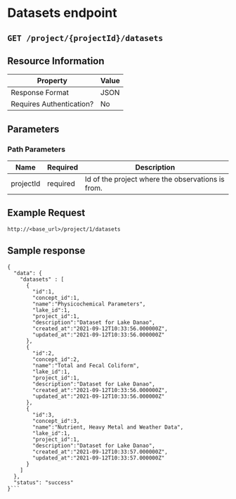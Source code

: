 # Datasets endpoint


## `GET /project/{projectId}/datasets`


## Resource Information
|Property|Value|
|-----|------|
| Response Format | JSON |
| Requires Authentication? | No | 

## Parameters

### Path Parameters

| Name | Required | Description|
| ------ | ------ | ------ |
| projectId | required | Id of the project where the observations is from. |


## Example Request
`http://<base_url>/project/1/datasets`


## Sample response
```
{
  "data": {
    "datasets" : [
      {
        "id":1,
        "concept_id":1,
        "name":"Physicochemical Parameters",
        "lake_id":1,
        "project_id":1,
        "description":"Dataset for Lake Danao",
        "created_at":"2021-09-12T10:33:56.000000Z",
        "updated_at":"2021-09-12T10:33:56.000000Z"
      },
      {
        "id":2,
        "concept_id":2,
        "name":"Total and Fecal Coliform",
        "lake_id":1,
        "project_id":1,
        "description":"Dataset for Lake Danao",
        "created_at":"2021-09-12T10:33:56.000000Z",
        "updated_at":"2021-09-12T10:33:56.000000Z"
      },
      {
        "id":3,
        "concept_id":3,
        "name":"Nutrient, Heavy Metal and Weather Data",
        "lake_id":1,
        "project_id":1,
        "description":"Dataset for Lake Danao",
        "created_at":"2021-09-12T10:33:57.000000Z",
        "updated_at":"2021-09-12T10:33:57.000000Z"
      }
    ]
  },
  "status": "success"
}```
